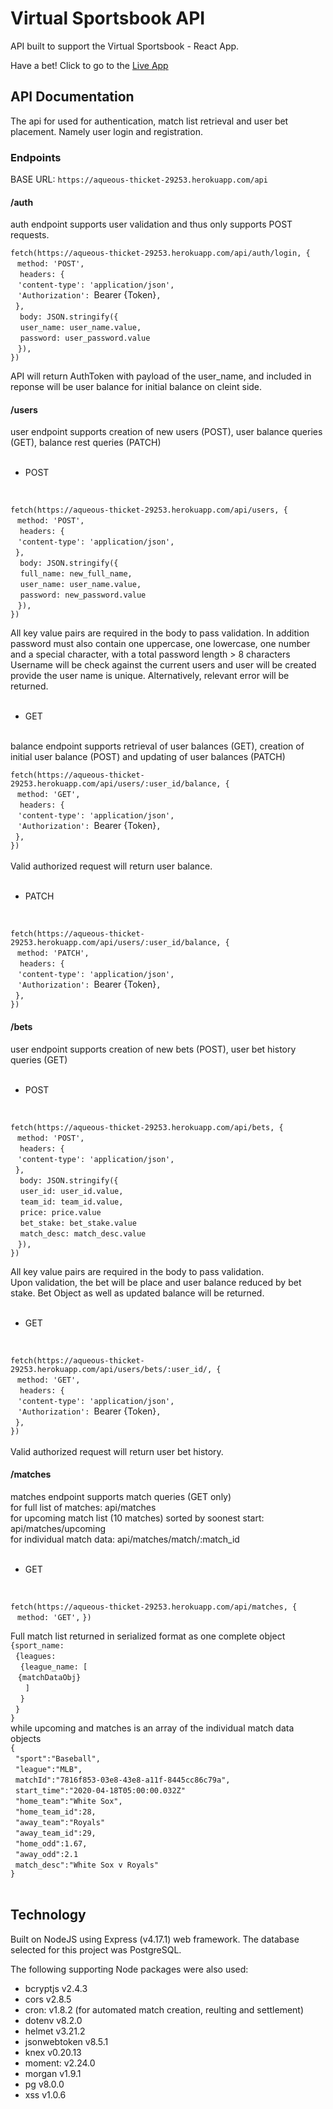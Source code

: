 
# Virtual Sportsbook API
API built to support the Virtual Sportsbook - React App.

Have a bet! Click to go to the [Live App](https://virtual-sportsbook.goose39dev.now.sh/)

## API Documentation
The api for used for authentication, match list retrieval and user bet placement. Namely user login and registration. 

### Endpoints

BASE URL: `https://aqueous-thicket-29253.herokuapp.com/api`

#### /auth <br />
auth endpoint supports user validation and thus only supports POST requests.

`fetch(https://aqueous-thicket-29253.herokuapp.com/api/auth/login, {`<br />
&nbsp;` method: 'POST',`<br />
&nbsp;&nbsp;` headers: {`<br />
&nbsp;&nbsp;&nbsp;`'content-type': 'application/json',`<br />
&nbsp;&nbsp;&nbsp;`'Authorization': `Bearer {Token}`,`<br />
&nbsp;&nbsp;`},`<br />
&nbsp;&nbsp;` body: JSON.stringify({`  <br />
&nbsp;&nbsp;&nbsp;        `user_name: user_name.value, `<br />
&nbsp;&nbsp;&nbsp;        `password: user_password.value`<br />
&nbsp;&nbsp; `}),`<br />
    `})`<br />

API will return AuthToken with payload of the user_name, and included in reponse will be user balance for initial balance on cleint side.

#### /users <br />
user endpoint supports creation of new users (POST), user balance queries (GET), balance rest queries (PATCH)  
<br />
- POST
<br />

`fetch(https://aqueous-thicket-29253.herokuapp.com/api/users, {`<br />
&nbsp;` method: 'POST',`<br />
&nbsp;&nbsp;` headers: {`<br />
&nbsp;&nbsp;&nbsp;`'content-type': 'application/json',`<br />
&nbsp;&nbsp;`},`<br />
&nbsp;&nbsp;` body: JSON.stringify({`  <br />
&nbsp;&nbsp;&nbsp;        `full_name: new_full_name, `<br />
&nbsp;&nbsp;&nbsp;        `user_name: user_name.value, `<br />
&nbsp;&nbsp;&nbsp;        `password: new_password.value`<br />
&nbsp;&nbsp; `}),`<br />
    `})`<br />

All key value pairs are required in the body to pass validation. In addition password must also contain one uppercase, one lowercase, one number and a special character, with a total password length > 8 characters
<br />
Username will be check against the current users and user will be created provide the user name is unique. Alternatively, relevant error will be returned.  
<br />
- GET
<br />
balance endpoint supports retrieval of user balances (GET), creation of initial user balance (POST) and updating of user balances (PATCH)<br />
 
`fetch(https://aqueous-thicket-29253.herokuapp.com/api/users/:user_id/balance, {`<br />
&nbsp;` method: 'GET',`<br />
&nbsp;&nbsp;` headers: {`<br />
&nbsp;&nbsp;&nbsp;`'content-type': 'application/json',`<br />
&nbsp;&nbsp;&nbsp;`'Authorization': `Bearer {Token}`,`<br />
&nbsp;&nbsp;`},`<br />
    `})`<br />
<br />
Valid authorized request will return user balance.<br />
<br />

- PATCH<br />
<br />
 
`fetch(https://aqueous-thicket-29253.herokuapp.com/api/users/:user_id/balance, {`<br />
&nbsp;` method: 'PATCH',`<br />
&nbsp;&nbsp;` headers: {`<br />
&nbsp;&nbsp;&nbsp;`'content-type': 'application/json',`<br />
&nbsp;&nbsp;&nbsp;`'Authorization': `Bearer {Token}`,`<br />
&nbsp;&nbsp;`},`<br />
    `})`<br />


#### /bets <br />
user endpoint supports creation of new bets (POST), user bet history queries (GET)  
<br />
- POST
<br />

`fetch(https://aqueous-thicket-29253.herokuapp.com/api/bets, {`<br />
&nbsp;` method: 'POST',`<br />
&nbsp;&nbsp;` headers: {`<br />
&nbsp;&nbsp;&nbsp;`'content-type': 'application/json',`<br />
&nbsp;&nbsp;`},`<br />
&nbsp;&nbsp;` body: JSON.stringify({`  <br />
&nbsp;&nbsp;&nbsp;        `user_id: user_id.value, `<br />
&nbsp;&nbsp;&nbsp;        `team_id: team_id.value, `<br />
&nbsp;&nbsp;&nbsp;        `price: price.value`<br />
&nbsp;&nbsp;&nbsp;        `bet_stake: bet_stake.value`<br />
&nbsp;&nbsp;&nbsp;        `match_desc: match_desc.value`<br />
&nbsp;&nbsp; `}),`<br />
    `})`<br />

All key value pairs are required in the body to pass validation.
<br />
Upon validation, the bet will be place and user balance reduced by bet stake. Bet Object as well as updated balance will be returned.  
<br />
- GET
<br />
 
`fetch(https://aqueous-thicket-29253.herokuapp.com/api/users/bets/:user_id/, {`<br />
&nbsp;` method: 'GET',`<br />
&nbsp;&nbsp;` headers: {`<br />
&nbsp;&nbsp;&nbsp;`'content-type': 'application/json',`<br />
&nbsp;&nbsp;&nbsp;`'Authorization': `Bearer {Token}`,`<br />
&nbsp;&nbsp;`},`<br />
    `})`<br />
<br />
Valid authorized request will return user bet history.<br />

#### /matches <br />
matches endpoint supports match queries (GET only) <br />
for full list of matches: api/matches<br />
for upcoming match list (10 matches) sorted by soonest start: api/matches/upcoming<br />
for individual match data: api/matches/match/:match_id<br />
<br />
- GET
<br />

`fetch(https://aqueous-thicket-29253.herokuapp.com/api/matches, {`<br />
&nbsp;` method: 'GET',`
    `})`<br />

Full match list returned in serialized format as one complete object<br /> 
`{sport_name:`<br />
 &nbsp; `{leagues: `<br />
  &nbsp; &nbsp;  `{league_name: [`<br />
  &nbsp;&nbsp;&nbsp;`{matchDataObj}`<br />
  &nbsp; &nbsp; &nbsp; `]`<br />
  &nbsp; &nbsp; `}`<br />
  &nbsp; `}`<br />
  `}`<br />
while upcoming and matches is an array of the individual match data objects<br />
`{`<br />
&nbsp; `"sport":"Baseball",`<br />
&nbsp; `"league":"MLB",`<br />
&nbsp; `matchId":"7816f853-03e8-43e8-a11f-8445cc86c79a",`<br />
&nbsp; `start_time":"2020-04-18T05:00:00.032Z"`<br />
&nbsp; `"home_team":"White Sox",`<br />
&nbsp; `"home_team_id":28,`<br />
&nbsp; `"away_team":"Royals"`<br />
&nbsp; `"away_team_id":29,`<br />
&nbsp; `"home_odd":1.67,`<br />
&nbsp; `"away_odd":2.1`<br />
&nbsp; `match_desc":"White Sox v Royals"`<br />
`}`<br />
<br />

## Technology
Built on NodeJS using Express (v4.17.1) web framework. The database selected for this project was PostgreSQL. 

The following supporting Node packages were also used:
- bcryptjs v2.4.3
- cors v2.8.5
- cron: v1.8.2 (for automated match creation, reulting and settlement)
- dotenv v8.2.0
- helmet v3.21.2
- jsonwebtoken v8.5.1
- knex v0.20.13
- moment: v2.24.0
- morgan v1.9.1
- pg v8.0.0
- xss v1.0.6